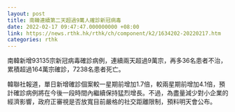 ```yaml
---
layout: post
title: 南韓連續第二天超過9萬人確診新冠病毒
date: 2022-02-17 09:47:47.000000000 +08:00
link: https://news.rthk.hk/rthk/ch/component/k2/1634202-20220217.htm
categories: rthk
---
```


南韓新增93135宗新冠病毒確診病例，連續兩天超過9萬宗，再多36名患者不治，累積超過164萬宗確診，7238名患者死亡。

韓聯社報道，單日新增確診個案較一星期前增加1.7倍，較兩星期前增加4.1倍，預計確診病例將在今後一段時間內繼續保持猛烈增長。不過，為盡量減少對小企業的經濟影響，政府正審視是否放寬目前嚴格的社交距離限制，預料明天會公布。
